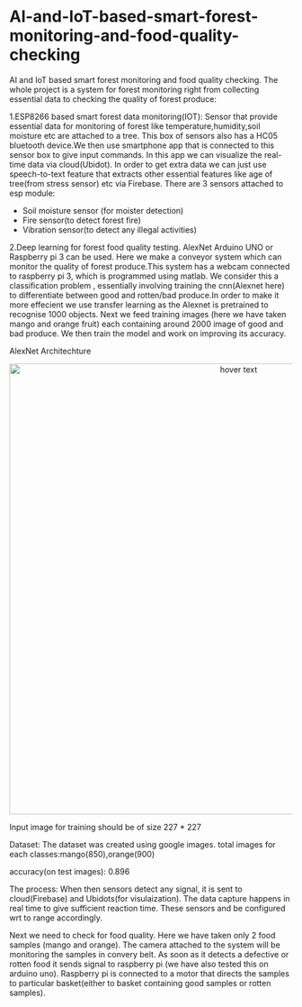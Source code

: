 # AI-and-IoT-based-smart-forest-monitoring-and-food-quality-checking
AI and IoT based smart forest monitoring and food quality checking.
The whole project is a system for forest monitoring right from collecting essential data to checking the quality of forest produce:

1.ESP8266 based smart forest data monitoring(IOT):
      Sensor that provide essential data for monitoring of forest like temperature,humidity,soil moisture etc are attached to a tree.
      This box of sensors also has a HC05 bluetooth device.We then use smartphone app that is connected to this sensor box to give input         commands.
      In this app we can visualize the real-time data via cloud(Ubidot). In order to get extra data we can just use speech-to-text feature       that extracts other essential features like age of tree(from stress sensor) etc via Firebase.
      There are 3 sensors attached to esp module:
 * Soil moisture sensor (for moister detection)
 * Fire sensor(to detect forest fire)
 * Vibration sensor(to detect any illegal activities)

2.Deep learning for forest food quality testing.
AlexNet 
Arduino UNO or Raspberry pi 3 can be used.
      Here we make a conveyor system which can monitor the quality of forest produce.This system has a webcam connected to raspberry pi 3,       which is programmed using matlab.
      We consider this a classification problem , essentially involving training the cnn(Alexnet here) to differentiate between good and         rotten/bad produce.In order to make it more effecient we use transfer learning as the Alexnet is pretrained to recognise 1000             objects.
      Next we feed training images (here we have taken mango and orange fruit) each containing around 2000 image of good and bad produce.
      We then train the model and work on improving its accuracy.
      
AlexNet Architechture

<p align="center">
  <img src="https://www.learnopencv.com/wp-content/uploads/2018/05/AlexNet-1.png" width="800" title="hover text">
</p>

Input image for training should be of size 227 * 227


Dataset:
The dataset was created using google images.
total images for each classes:mango(850),orange(900)

accuracy(on test images): 0.896

The process:
When then sensors detect any signal, it is sent to cloud(Firebase) and Ubidots(for visulaization). 
The data capture happens in real time to give sufficient reaction time.
These sensors and be configured wrt to range accordingly.

Next we need to check for food quality.
Here we have taken only 2 food samples (mango and orange).
The camera attached to the system will be monitoring the samples in convery belt.
As soon as it detects a defective or rotten food it sends signal to raspberry pi (we have also tested this on arduino uno).
Raspberry pi is connected to a motor that directs the samples to particular basket(either to basket containing good samples or rotten samples).


